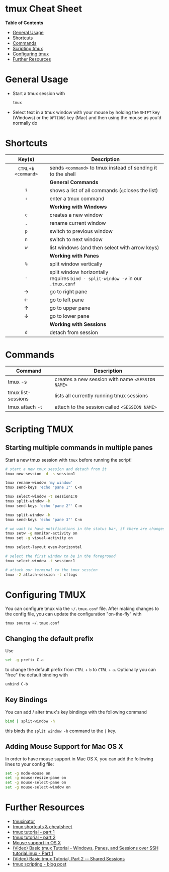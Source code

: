 # tmux Cheat Sheet

**Table of Contents**

- [General Usage](#general-usage)
- [Shortcuts](#shortcuts)
- [Commands](#commands)
- [Scripting tmux](#scripting-tmux)
- [Configuring tmux](#configuring-tmux)
- [Further Resources](#further-resources)

# General Usage

- Start a tmux session with

    ```sh
    tmux
    ```

- Select text in a tmux window with your mouse by holding the `SHIFT` key (Windows) or the `OPTIONS` key (Mac) and then using the mouse as you'd normally do

# Shortcuts

|         Key(s)         | Description                                                                          |
| :--------------------: | ------------------------------------------------------------------------------------ |
| `CTRL`+`b` `<command>` | sends `<command>` to tmux instead of sending it to the shell                         |
|                        | **General Commands**                                                                 |
|          `?`           | shows a list of all commands (`q`closes the list)                                    |
|          `:`           | enter a tmux command                                                                 |
|                        | **Working with Windows**                                                             |
|          `c`           | creates a new window                                                                 |
|          `,`           | rename current window                                                                |
|          `p`           | switch to previous window                                                            |
|          `n`           | switch to next window                                                                |
|          `w`           | list windows (and then select with arrow keys)                                       |
|                        | **Working with Panes**                                                               |
|          `%`           | split window vertically                                                              |
|          `-`           | split window horizontally <br> requires `bind - split-window -v` in our `.tmux.conf` |
|           →            | go to right pane                                                                     |
|           ←            | go to left pane                                                                      |
|           ↑            | go to upper pane                                                                     |
|           ↓            | go to lower pane                                                                     |
|                        | **Working with Sessions**                                                            |
|          `d`           | detach from session                                                                  |

# Commands

| Command                       | Description                                      |
| ----------------------------- | ------------------------------------------------ |
| tmux -s <SESSION NAME>        | creates a new session with name `<SESSION NAME>` |
| tmux list-sessions            | lists all currently running tmux sessions        |
| tmux attach -t <SESSION NAME> | attach to the session called `<SESSION NAME>`    |

# Scripting TMUX

## Starting multiple commands in multiple panes

Start a new tmux session with `tmux` before running the script!

```sh
# start a new tmux session and detach from it
tmux new-session -d -s session1

tmux rename-window 'my window'
tmux send-keys 'echo "pane 1"' C-m

tmux select-window -t session1:0
tmux split-window -h
tmux send-keys 'echo "pane 2"' C-m

tmux split-window -h
tmux send-keys 'echo "pane 3"' C-m

# we want to have notifications in the status bar, if there are changes in the windows
tmux setw -g monitor-activity on
tmux set -g visual-activity on

tmux select-layout even-horizontal

# select the first window to be in the foreground
tmux select-window -t session:1

# attach our terminal to the tmux session
tmux -2 attach-session -t cflogs
```

# Configuring TMUX

You can configure tmux via the `~/.tmux.conf` file. After making changes to the config file, you can update the configuration "on-the-fly" with

    tmux source ~/.tmux.conf

## Changing the default prefix

Use

```sh
set -g prefix C-a
```

to change the default prefix from `CTRL` + `b` to `CTRL` + `a`. Optionally you can "free" the default binding with

```sh
unbind C-b
```

## Key Bindings

You can add / alter tmux's key bindings with the following command

```sh
bind | split-window -h
```

this binds the `split window -h` command to the `|` key.

## Adding Mouse Support for Mac OS X

In order to have mouse support in Mac OS X, you can add the following lines to your config file:

```sh
set -g mode-mouse on
set -g mouse-resize-pane on
set -g mouse-select-pane on
set -g mouse-select-window on
```

# Further Resources

- [tmuxinator](https://github.com/tmuxinator/tmuxinator)
- [tmux shortcuts & cheatsheet](https://gist.github.com/MohamedAlaa/2961058)
- [tmux tutorial - part 1](http://blog.hawkhost.com/2010/06/28/tmux-the-terminal-multiplexer/)
- [tmux tutorial - part 2](http://blog.hawkhost.com/2010/07/02/tmux-%E2%80%93-the-terminal-multiplexer-part-2/)
- [Mouse support in OS X](http://www.davidverhasselt.com/enable-mouse-support-in-tmux-on-os-x/)
- [(Video) Basic tmux Tutorial - Windows, Panes, and Sessions over SSH tutoriaLinux - Part 1](https://www.youtube.com/watch?v=BHhA_ZKjyxo)
- [(Video) Basic tmux Tutorial, Part 2 -- Shared Sessions](https://www.youtube.com/watch?v=norO25P7xHg)
- [tmux scripting - blog post](http://blog.htbaa.com/news/tmux-scripting)
